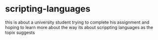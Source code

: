 # scripting-languages

this is about a university student trying to complete his assignment and hoping to learn more about the way
its about scrippting languages as the topix suggests
